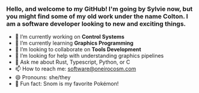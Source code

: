 ### Hello, and welcome to my GitHub!  I'm going by Sylvie now, but you might find some of my old work under the name Colton.  I am a software developer looking to new and exciting things.

- 🔭 I’m currently working on **Control Systems**
- 🌱 I’m currently learning **Graphics Programming**
- 👯 I’m looking to collaborate on **Tools Development**
- 🤔 I’m looking for help with understanding graphics pipelines
- 💬 Ask me about Rust, Typescript, Python, or C
- 📫 How to reach me: software@oneirocosm.com
- 😄 Pronouns: she/they
- 💜 Fun fact: Snom is my favorite Pokémon!
